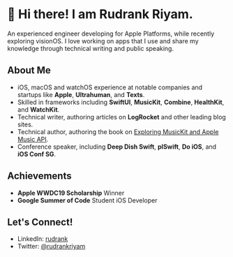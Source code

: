 # 👋 Hi there! I am Rudrank Riyam.

An experienced engineer developing for Apple Platforms, while recently exploring visionOS. I love working on apps that I use and share my knowledge through technical writing and public speaking. 

## About Me

- iOS, macOS and watchOS experience at notable companies and startups like **Apple**, **Ultrahuman**, and **Texts**.
- Skilled in frameworks including **SwiftUI**, **MusicKit**, **Combine**, **HealthKit**, and **WatchKit**.
- Technical writer, authoring articles on **LogRocket** and other leading blog sites.
- Technical author, authoring the book on [Exploring MusicKit and Apple Music API](https://rudrank.gumroad.com/l/musickit).
- Conference speaker, including **Deep Dish Swift**, **plSwift**, **Do iOS**, and **iOS Conf SG**.

## Achievements

- **Apple WWDC19 Scholarship** Winner
- **Google Summer of Code** Student iOS Developer

## Let's Connect!

- LinkedIn: [rudrank](linkedin.com/in/rudrank)
- Twitter: [@rudrankriyam](https://twitter.com/rudrankriyam)
